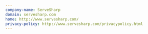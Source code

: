 ```yaml
---
company-name: ServeSharp
domain: servesharp.com
home: http://www.servesharp.com/
privacy-policy: http://www.servesharp.com/privacypolicy.html
---
```




